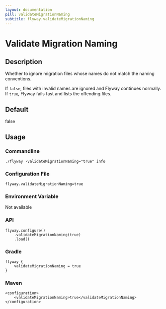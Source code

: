 ```yaml
---
layout: documentation
pill: validateMigrationNaming
subtitle: flyway.validateMigrationNaming
---
```


# Validate Migration Naming

## Description
Whether to ignore migration files whose names do not match the naming conventions.

If `false`, files with invalid names are ignored and Flyway continues normally. If `true`, Flyway fails fast and lists the offending files.

## Default
false

## Usage

### Commandline
```
./flyway -validateMigrationNaming="true" info
```

### Configuration File
```
flyway.validateMigrationNaming=true
```

### Environment Variable
Not available

### API
```
flyway.configure()
    .validateMigrationNaming(true)
    .load()
```

### Gradle
```
flyway {
    validateMigrationNaming = true
}
```

### Maven
```
<configuration>
    <validateMigrationNaming>true</validateMigrationNaming>
</configuration>
```